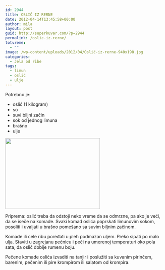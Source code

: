 ```yaml
---
id: 2944
title: OSLIĆ IZ RERNE
date: 2012-04-14T13:45:58+00:00
author: mila
layout: post
guid: http://superkuvar.com/?p=2944
permalink: /oslic-iz-rerne/
totvreme:
  - ""
image: /wp-content/uploads/2012/04/Oslić-iz-rerne-940x198.jpg
categories:
  - Jela od ribe
tags:
  - limun
  - oslić
  - ulje
---
```

Potrebno je:

  * oslić (1 kilogram)
  * so
  * suvi biljni začin
  * sok od jednog limuna
  * brašno
  * ulje

<img class="alignnone size-medium wp-image-2945" title="Oslić iz rerne" src="//superkuvar.com/wp-content/uploads/2012/04/Osli%C4%87-iz-rerne-300x225.jpg" alt="" width="300" height="225" /> 

Priprema: oslić treba da odstoji neko vreme da se odmrzne, pa ako je veći, da se iseče na komade. Svaki komad oslića poprskati limunovim sokom, posoliti i uvaljati u brašno pomešano sa suvim biljnim začinom.

Komade ili cele ribu poređati u pleh podmazan uljem. Preko sipati po malo ulja. Staviti u zagrejanu pećnicu i peći na umerenoj temperaturi oko pola sata, da oslić dobije rumenu boju.

Pečene komade oslića izvaditi na tanjir i poslužiti sa kuvanim pirinčem, barenim, pečenim ili pire krompirom ili salatom od krompira.

&nbsp;